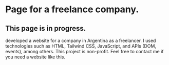<h1>Page for a freelance company.</h1>
<h2>This page is in progress.</h2>
<p> developed a website for a company in Argentina as a freelancer. I used technologies such as HTML, Tailwind CSS, JavaScript, and APIs (DOM, events), among others. This project is non-profit. Feel free to contact me if you need a website like this.</p>


